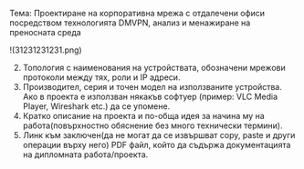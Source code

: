 
Тема: Проектиране на корпоративна мрежа с отдалечени офиси
посредством технологията DMVPN, анализ и менажиране на преносната
среда

!(31231231231.png)

2. Топология с наименования на устройствата,
обозначени мрежови протоколи между тях, роли и IP
адреси.
3. Производител, серия и точен модел на
използваните устройства. Ако в проекта е използван
някакъв софтуер (пример: VLC Media Player, Wireshark etc.)
да се упомене.
4. Кратко описание на проекта и по-обща идея за
начина му на работа(повърхностно обяснение без много
технически термини).
5. Линк към заключен(да не могат да се извършват
copy, paste и други операции върху него) PDF файл, който
да съдържа документацията на дипломната
работа/проекта.
